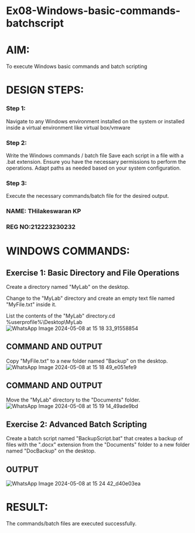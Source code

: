 
# Ex08-Windows-basic-commands-batchscript

# AIM:
To execute Windows basic commands and batch scripting

# DESIGN STEPS:

### Step 1:

Navigate to any Windows environment installed on the system or installed inside a virtual environment like virtual box/vmware 

### Step 2:

Write the Windows commands / batch file
Save each script in a file with a .bat extension.
Ensure you have the necessary permissions to perform the operations.
Adapt paths as needed based on your system configuration.
### Step 3:

Execute the necessary commands/batch file for the desired output. 

### NAME: THilakeswaran KP
### REG NO:212223230232



# WINDOWS COMMANDS:
## Exercise 1: Basic Directory and File Operations
Create a directory named "MyLab" on the desktop.

Change to the "MyLab" directory and create an empty text file named "MyFile.txt" inside it.

List the contents of the "MyLab" directory.cd %userprofile%\Desktop\MyLab
![WhatsApp Image 2024-05-08 at 15 18 33_91558854](https://github.com/23006111/Windows-basic-commands-batchscript/assets/145981696/d56ba231-feac-44d6-b5c3-5796e35c65c7)


## COMMAND AND OUTPUT

Copy "MyFile.txt" to a new folder named "Backup" on the desktop.
![WhatsApp Image 2024-05-08 at 15 18 49_e051efe9](https://github.com/23006111/Windows-basic-commands-batchscript/assets/145981696/363ac174-0495-4ada-9cdf-ec947c2d3135)

## COMMAND AND OUTPUT

Move the "MyLab" directory to the "Documents" folder. 
![WhatsApp Image 2024-05-08 at 15 19 14_49ade9bd](https://github.com/23006111/Windows-basic-commands-batchscript/assets/145981696/fb9c929a-e158-4a48-805c-795f79d4071f)


## Exercise 2: Advanced Batch Scripting
Create a batch script named "BackupScript.bat" that creates a backup of files with the ".docx" extension from the "Documents" folder to a new folder named "DocBackup" on the desktop.

## OUTPUT
![WhatsApp Image 2024-05-08 at 15 24 42_d40e03ea](https://github.com/23006111/Windows-basic-commands-batchscript/assets/145981696/e7e757a0-3e43-46b3-b908-1686c5569c57)


# RESULT:
The commands/batch files are executed successfully.

